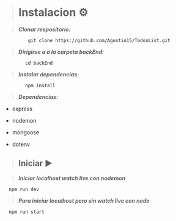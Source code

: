 > # Instalacion ⚙

> ***Clonar respositorio:***

             git clone https://github.com/Agustin15/TodosList.git

             
> ***Dirigirse a a la carpeta backEnd:***

            cd backEnd

> ***Instalar dependencias:***

            npm install

> ***Dependencias:***
 - express

 - nodemon
    
 - mongoose

 - dotenv

> ## Iniciar ▶   

> ***Iniciar localhost watch live con nodemon***

      npm run dev 

> ***Para iniciar localhost pero sin watch live con node***

      npm run start 
      
      
